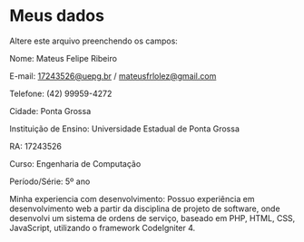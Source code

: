 # Meus dados

Altere este arquivo preenchendo os campos:

Nome: Mateus Felipe Ribeiro

E-mail: 17243526@uepg.br / mateusfrlolez@gmail.com

Telefone: (42) 99959-4272

Cidade: Ponta Grossa

Instituição de Ensino: Universidade Estadual de Ponta Grossa

RA: 17243526

Curso: Engenharia de Computação

Período/Série: 5º ano

Minha experiencia com desenvolvimento: Possuo experiência em desenvolvimento web a partir da disciplina de projeto de software, onde desenvolvi um sistema de ordens de serviço, baseado em PHP, HTML, CSS, JavaScript, utilizando o framework CodeIgniter 4.
